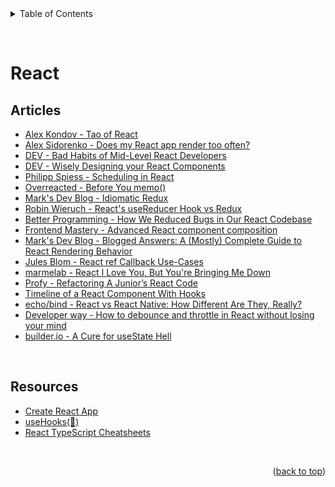 <div id="top"></div>

<details>
  <summary>Table of Contents</summary>
  <ul>
    <li><a href="#articles">Articles</a></li>
    <li><a href="#resources">Resources</a></li>
  </ul>
</details>

&nbsp;

# React

## Articles

- [Alex Kondov - Tao of React](https://alexkondov.com/tao-of-react/)
- [Alex Sidorenko - Does my React app render too often?](https://alexsidorenko.com/blog/react-app-render-often/)
- [DEV - Bad Habits of Mid-Level React Developers](https://dev.to/srmagura/bad-habits-of-mid-level-react-developers-b41)
- [DEV - Wisely Designing your React Components](https://dev.to/mbarzeev/wisely-designing-your-react-components-4o0)
- [Philipp Spiess - Scheduling in React](https://philippspiess.com/scheduling-in-react/)
- [Overreacted - Before You memo()](https://overreacted.io/before-you-memo/)
- [Mark's Dev Blog - Idiomatic Redux](https://blog.isquaredsoftware.com/series/idiomatic-redux)
- [Robin Wieruch - React's useReducer Hook vs Redux](https://www.robinwieruch.de/redux-vs-usereducer/)
- [Better Programming - How We Reduced Bugs in Our React Codebase](https://betterprogramming.pub/how-we-reduced-bugs-in-our-react-code-base-9a7a979b4442)
- [Frontend Mastery - Advanced React component composition](https://frontendmastery.com/posts/advanced-react-component-composition-guide/)
- [Mark's Dev Blog - Blogged Answers: A (Mostly) Complete Guide to React Rendering Behavior](https://blog.isquaredsoftware.com/2020/05/blogged-answers-a-mostly-complete-guide-to-react-rendering-behavior/)
- [Jules Blom - React ref Callback Use-Cases](https://julesblom.com/writing/ref-callback-use-cases)
- [marmelab - React I Love You, But You're Bringing Me Down](https://marmelab.com/blog/2022/09/20/react-i-love-you.html)
- [Profy - Refactoring A Junior’s React Code](https://profy.dev/article/react-junior-code-review-and-refactoring-1)
- [Timeline of a React Component With Hooks](https://julesblom.com/writing/react-hook-component-timeline)
- [echo/bind - React vs React Native: How Different Are They, Really?](https://echobind.com/post/react-vs-react-native-how-different-are-they)
- [Developer way - How to debounce and throttle in React without losing your mind](https://www.developerway.com/posts/debouncing-in-react)
- [builder.io - A Cure for useState Hell](https://www.builder.io/blog/use-reducer)

&nbsp;

## Resources

- [Create React App](https://create-react-app.dev/)
- [useHooks(🐠)](https://usehooks.com/)
- [React TypeScript Cheatsheets](https://react-typescript-cheatsheet.netlify.app/)

&nbsp;

<p align="right">(<a href="#top">back to top</a>)</p>
